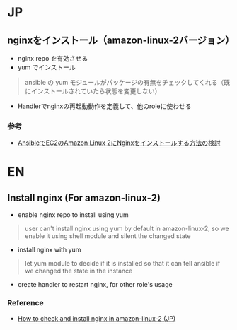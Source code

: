 # JP
## nginxをインストール（amazon-linux-2バージョン）
- nginx repo を有効させる
- yum でインストール
> ansible の yum モジュールがパッケージの有無をチェックしてくれる（既にインストールされていたら状態を変更しない）
- Handlerでnginxの再起動動作を定義して、他のroleに使わせる

### 参考
- [AnsibleでEC2のAmazon Linux 2にNginxをインストールする方法の検討](https://qiita.com/3244/items/051a2c44e19ab932dc0f)

# EN
## Install nginx (For amazon-linux-2)
- enable nginx repo to install using yum
> user can't install nginx using yum by default in amazon-linux-2, so we enable it using shell module and silent the changed state

- install nginx with yum
> let yum module to decide if it is installed so that it can tell ansible if we changed the state in the instance
- create handler to restart nginx, for other role's usage

### Reference
- [How to check and install nginx in amazon-linux-2 (JP)](https://qiita.com/3244/items/051a2c44e19ab932dc0f)
